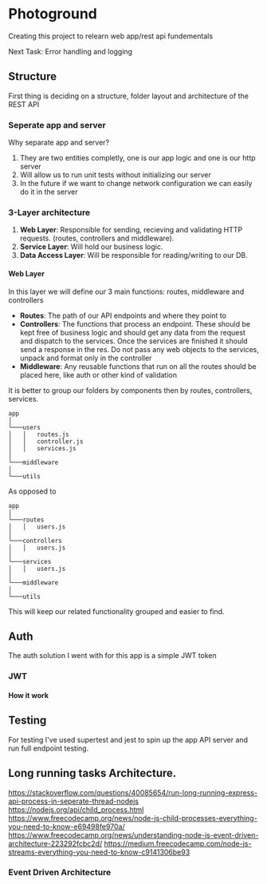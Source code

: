 # Photoground

Creating this project to relearn web app/rest api fundementals

Next Task: Error handling and logging

## Structure

First thing is deciding on a structure, folder layout and architecture of the REST API

### Seperate app and server

Why separate app and server?

1. They are two entities completly, one is our app logic and one is our http server
2. Will allow us to run unit tests without initializing our server
3. In the future if we want to change network configuration we can easily do it in the server

### 3-Layer architecture

1. **Web Layer**: Responsible for sending, recieving and validating HTTP requests. (routes, controllers and middleware).
2. **Service Layer**: Will hold our business logic.
3. **Data Access Layer**: Will be responsible for reading/writing to our DB.

#### Web Layer

In this layer we will define our 3 main functions: routes, middleware and controllers

- **Routes**: The path of our API endpoints and where they point to
- **Controllers**: The functions that process an endpoint. These should be kept free of business logic and should get any data from the request and dispatch to the services. Once the services are finished it should send a response in the res. Do not pass any web objects to the services, unpack and format only in the controller
- **Middleware**: Any reusable functions that run on all the routes should be placed here, like auth or other kind of validation

It is better to group our folders by components then by routes, controllers, services.

```
app
│
└───users
│   │   routes.js
│   │   controller.js
│   │   services.js
│
└───middleware
│
└───utils
```

As opposed to

```
app
│
└───routes
│   │   users.js
│
└───controllers
│   │   users.js
│
└───services
│   │   users.js
│
└───middleware
│
└───utils
```

This will keep our related functionality grouped and easier to find.

## Auth

The auth solution I went with for this app is a simple JWT token

### JWT

#### How it work

## Testing

For testing I've used supertest and jest to spin up the app API server and run full endpoint testing.

## Long running tasks Architecture.

https://stackoverflow.com/questions/40085654/run-long-running-express-api-process-in-seperate-thread-nodejs
https://nodejs.org/api/child_process.html
https://www.freecodecamp.org/news/node-js-child-processes-everything-you-need-to-know-e69498fe970a/
https://www.freecodecamp.org/news/understanding-node-js-event-driven-architecture-223292fcbc2d/
https://medium.freecodecamp.com/node-js-streams-everything-you-need-to-know-c9141306be93

### Event Driven Architecture
